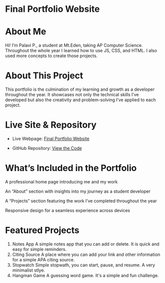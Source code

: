 # Final Portfolio Website

# About Me
Hi! I’m Palavi P., a student at Mt.Eden, taking AP Computer Science. Throughout the whole year I learned how to use JS, CSS, and HTML. I also used more concepts to create those projects. 


# About This Project
This portfolio is the culmination of my learning and growth as a developer throughout the year. It showcases not only the technical skills I’ve developed but also the creativity and problem-solving I’ve applied to each project. 

# Live Site & Repository
- Live Webpage: [Final Portfolio Website](https://palaviprasad.github.io/Final-Project/)

- GitHub Repository: [View the Code](https://github.com/palaviprasad/Final-Portfolio-Website.git)


# What’s Included in the Portfolio
A professional home page introducing me and my work

An “About” section with insights into my journey as a student developer

A “Projects” section featuring the work I’ve completed throughout the year

Responsive design for a seamless experience across devices

# Featured Projects
1. Notes App
A simple notes app that you can add or delete. It is quick and easy for simple reminders.  
2. Citing Source
A place where you can add your link and other information for a simple APA citing source. 
4. Stopwatch 
Simple stopwath, you can start, pause, and resume. A very minimalist stlye.
5. Hangman Game
A guessing word game. It's a simple and fun challenge. 

